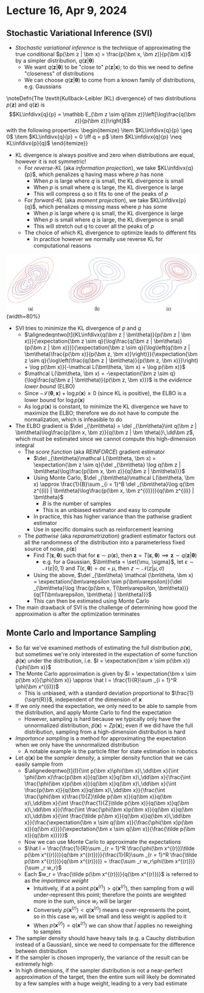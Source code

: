 # Lecture 16, Apr 9, 2024

## Stochastic Variational Inference (SVI)

* *Stochastic variational inference* is the technique of approximating the true conditional $p(\bm z | \bm x) = \frac{p(\bm x, \bm z)}{p(\bm x)}$ by a simpler distribution, $q(\bm z | \bm \theta)$
	* We want $q(\bm z | \bm \theta)$ to be "close to" $p(\bm z | \bm x)$; to do this we need to define "closeness" of distributions
	* We can choose $q(\bm z | \bm\theta)$ to come from a known family of distributions, e.g. Gaussians

\noteDefn{The \textit{Kullback-Leibler (KL) divergence} of two distributions $p(\bm z)$ and $q(\bm z)$ is $$KL\infdivx{q}{p} = \mathbb E_{\bm z \sim q(\bm z)}\left[\log\frac{q(\bm z)}{p(\bm z)}\right]$$with the following properties:
\begin{itemize}
	\item $KL\infdivx{q}{p} \geq 0$
	\item $KL\infdivx{q}{p} = 0 \iff q = p$
	\item $KL\infdivx{q}{p} \neq KL\infdivx{p}{q}$
\end{itemize}}

* KL divergence is always positive and zero when distributions are equal, however it is not symmetric!
	* For *reverse-KL* (aka *information projection*), we take $KL\infdivx{q}{p}$, which penalizes $q$ having mass where $p$ has none
		* When $p$ is large where $q$ is small, the KL divergence is small
		* When $p$ is small where $q$ is large, the KL divergence is large
		* This will compress $q$ so it fits to one of the peaks of $p$
	* For *forward-KL* (aka *moment projection*), we take $KL\infdivx{p}{q}$, which penalizes $q$ missing mass where $p$ has some
		* When $p$ is large where $q$ is small, the KL divergence is large
		* When $p$ is small where $q$ is large, the KL divergence is small
		* This will stretch out $q$ to cover all the peaks of $p$
	* The choice of which KL divergence to optimize leads to different fits
		* In practice however we normally use reverse KL for computational reasons

![Approximating a bimodal distribution by a unimodal distribution; (a) minimizes forward KL, (b) and (c) minimize reverse KL.](./imgs/lec16_1.png){width=80%}

* SVI tries to minimize the KL divergence of $p$ and $q$
	* $\alignedeqntwo[t]{KL\infdivx{q(\bm z | \bm\theta)}{p(\bm z | \bm x)}}{\expectation{\bm z \sim q}{\log\frac{q(\bm z | \bm\theta)}{p(\bm z | \bm x)}}}{\expectation{\bm z \sim q}{\log\left(q(\bm z | \bm\theta)\frac{p(\bm x)}{p(\bm z, \bm x)}\right)}}{\expectation{\bm z \sim q}{\log\left(\frac{q(\bm z | \bm\theta)}{p(\bm z, \bm x)}}\right) + \log p(\bm x)}{-\mathcal L(\bm\theta, \bm x) + \log p(\bm x)}$
	* $\mathcal L(\bm\theta, \bm x) = -\expectation{\bm z \sim q}{\log\frac{q(\bm z | \bm\theta)}{p(\bm z, \bm x)}}$ is the *evidence lower bound* (ELBO)
	* Since $-\mathcal L(\bm\theta, \bm x) + \log p(\bm x) \geq 0$ (since KL is positive), the ELBO is a lower bound for $\log p(\bm x)$
	* As $\log p(\bm x)$ is constant, to minimize the KL divergence we have to maximize the ELBO; therefore we do not have to compute the normalization, which is infeasible to do
* The ELBO gradient is $\del _{\bm\theta} = \del _{\bm\theta}\int q(\bm z | \bm\theta)\log\frac{p(\bm x, \bm z)}{q(\bm z | \bm \theta)}\,\dd\bm z$, which must be estimated since we cannot compute this high-dimension integral
	* The *score function* (aka *REINFORCE*) gradient estimator
		* $\del _{\bm\theta}\mathcal L(\bm\theta, \bm x) = \expectation{\bm z \sim q}{\del _{\bm\theta} \log q(\bm z | \bm\theta)\log\frac{p(\bm x, \bm z)}{q(\bm z | \bm\theta)}}$
		* Using Monte Carlo, $\del _{\bm\theta}\mathcal L(\bm\theta, \bm x) \approx \frac{1}{B}\sum _{i = 1}^B \del _{\bm\theta}\log q(\bm z^{(i)} | \bm\theta)\log\frac{p(\bm x, \bm z^{(i)})}{q(\bm z^{(i)} | \bm\theta}$
			* $B$ is the number of samples
			* This is an unbiased estimator and easy to compute
		* In practice, this has higher variance than the pathwise gradient estimator
		* Use in specific domains such as reinforcement learning
	* The *pathwise* (aka *reparametrization*) gradient estimator factors out all the randomness of the distribution into a parameterless fixed source of noise, $p(\bm\varepsilon)$
		* Find $T(\bm\varepsilon, \bm\theta)$ such that for $\bm\varepsilon \sim p(\bm\varepsilon)$, then $\bm z = T(\bm\varepsilon, \bm\theta) \implies \bm z \sim q(\bm z | \bm\theta)$
			* e.g. for a Gaussian, $\bm\theta = \set{\mu, \sigma}$, let $\varepsilon \sim \mathcal N(\varepsilon | 0, 1)$ and $T(\varepsilon, \bm\theta) = \sigma\varepsilon + \mu$, then $z \sim \mathcal N(z | \mu, \sigma)$
		* Using the above, $\del _{\bm\theta} \mathcal (\bm\theta, \bm x) = \expectation{\bm\varepsilon \sim p(\bm\varepsilon)}{\del _{\bm\theta}\log \frac{p(\bm x, T(\bm\varepsilon, \bm\theta))}{q(T(\bm\varepsilon, \bm\theta) | \bm\theta)}}$
		* This can then be estimated using Monte Carlo
* The main drawback of SVI is the challenge of determining how good the approximation is after the optimization terminates

## Monte Carlo and Importance Sampling

* So far we've examined methods of estimating the full distribution $p(\bm x)$, but sometimes we're only interested in the expectation of some function $\phi(\bm x)$ under the distribution, i.e. $I = \expectation{\bm x \sim p(\bm x)}{\phi(\bm x)}$
* The Monte Carlo approximation is given by $I = \expectation{\bm x \sim p(\bm x)}{\phi(\bm x)} \approx \hat I = \frac{1}{R}\sum _{i = 1}^R \phi(\bm x^{(i)})$
	* This is unbiased, with a standard deviation proportional to $\frac{1}{\sqrt{R}}$, independent of the dimension of $\bm x$
* If we only need the expectation, we only need to be able to sample from the distribution, and apply Monte Carlo to find the expectation
	* However, sampling is hard because we typically only have the unnormalized distribution, $\tilde p(\bm x) = Zp(\bm x)$; even if we did have the full distribution, sampling from a high-dimension distribution is hard
* *Importance sampling* is a method for approximating the expectation when we only have the unnormalized distribution
	* A notable example is the particle filter for state estimation in robotics
* Let $q(\bm x)$ be the *sampler density*, a simpler density function that we can easily sample from
	* $\alignedeqntwo[t]{I}{\int p(\bm x)\phi(\bm x)\,\dd\bm x}{\int \phi(\bm x)\frac{p(\bm x)}{q(\bm x)}q(\bm x)\,\dd\bm x}{\frac{\int \frac{\phi(\bm x)p(\bm x)}{q(\bm x)}q(\bm x)\,\dd\bm x}{\int \frac{p(\bm x)}{q(\bm x)}q(\bm x)\,\dd\bm x}}{\frac{\int \frac{\phi(\bm x)\frac{1}{Z}\tilde p(\bm x)}{q(\bm x)}q(\bm x)\,\dd\bm x}{\int \frac{\frac{1}{Z}\tilde p(\bm x)}{q(\bm x)}q(\bm x)\,\dd\bm x}}{\frac{\int \frac{\phi(\bm x)p(\bm x)}{q(\bm x)}q(\bm x)\,\dd\bm x}{\int \frac{\tilde p(\bm x)}{q(\bm x)}q(\bm x)\,\dd\bm x}}{\frac{\expectation{\bm x \sim q(\bm x)}{\frac{\phi(\bm x)p(\bm x)}{q(\bm x)}}}{\expectation{\bm x \sim q(\bm x)}{\frac{\tilde p(\bm x)}{q(\bm x)}}}}$
	* Now we can use Monte Carlo to approximate the expectations
	* $\hat I = \frac{\frac{1}{R}\sum _{r = 1}^R \frac{\phi(\bm x^{(r)})\tilde p(\bm x^{(r)})}{q(\bm x^{(r)})}}{\frac{1}{R}\sum _{r = 1}^R \frac{\tilde p(\bm x^{(r)})}{q(\bm x^{(r)})}} = \frac{\sum _r w_r\phi(\bm x^{(r)})}{\sum _r w_r}$
	* Each $w_r = \frac{\tilde p(\bm x^{(r)})}{q(\bm x^{(r)})}$ is referred to as the *importance weight*
		* Intuitively, if at a point $p(\bm x^{(r)}) > q(\bm x^{(r)})$, then sampling from $q$ will under-represent this point; therefore the points are weighted more in the sum, since $w_r$ will be larger
		* Conversely $p(\bm x^{(r)}) < q(\bm x^{(r)})$ means $q$ over-represents the point, so in this case $w_r$ will be small and less weight is applied to it
		* When $p(\bm x^{(r)}) = q(\bm x^{(r)})$ we can show that $\hat I$ applies no reweighing to samples
* The sampler density should have heavy tails (e.g. a Cauchy distribution instead of a Gaussian), since we need to compensate for the difference between distribution
* If the sampler is chosen improperly, the variance of the result can be extremely high
* In high dimensions, if the sampler distribution is not a near-perfect approximation of the target, then the entire sum will likely be dominated by a few samples with a huge weight, leading to a very bad estimate
	
